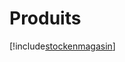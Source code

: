 # Produits

[!include[stockenmagasin](produits.stockenmagasin.autogen.md)]





















































